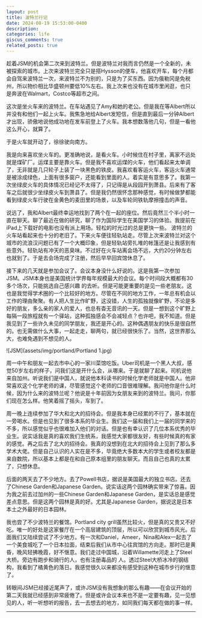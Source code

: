 ```yaml
---
layout: post
title: 波特兰行记
date: 2024-08-19 15:53:00-0400
description: 
categories: life
giscus_comments: true 
related_posts: true
---
```

趁着JSM的机会第二次来到波特兰。但是波特兰对我而言仍然是一个全新的，未被探索的城市。上次来波特兰完全只是搭Hysson的便车，他喜欢开车，每个月都会自驾来波特兰一次，来波特兰不为别的，只是为了买东西。因为俄勒冈是免税州，所以物价相比华盛顿州要低10%左右。我上次来也没有在城市里闲逛，也只是奔波在Walmart，Costco等超市之间。

这次是坐火车来的波特兰。在车站遇见了Amy和她的老公。但是我在等Albert所以并没有和他们一起上火车。我焦急地给Albert发短信，但是直到最后一分钟Albert才出现，骄傲地说他成功地在发车前登上了火车。我本想数落他几句，但是一看他这么开心，就算了。

于是火车就开动了，徐徐驶向南方。

我是向来喜欢坐火车的。更准确地说，是看火车。小时候住在村子里，离家不远处就是煤矿厂。运煤主要是靠火车。但是我不喜欢运煤的火车，他们看起来太单调了，无非就是几只轮子上装了一块黑色的铁皮。我喜欢看客运火车，客运火车通常是被涂成绿色，上面有很多窗户，还能看到里面的人。着实是有意思多了。我第一次坐绿皮火车的具体情况已经记不太得了，只记得是从段园开到萧县。后来有了客车之后就很少坐绿皮火车到萧县了。但是我仍然很怀念那种感觉，有时候做梦都能看到绿皮火车行驶在金黄色的麦田里的场景，以及车轮同铁轨摩擦撞击的声音。

说远了，我和Albert最终幸运地找到了两个在一起的座位。然后竟然三个半小时一直在聊天。聊了最近在做的研究，聊了作为国际学生在美国学习的体验。我提前在iPad上下载好的电影也没有派上用场。轻松的时光过的总是更快一些。
波特兰的火车站看起来也十分的老旧了。下来火车便往轻轨站走。尽管上次来波特兰对这个城市的流浪汉问题已有了一个大概印象，但是轻轨站旁扎堆的帐篷还是让我感到有些意外。轻轨站有冲天的恶臭味。不过好在火车站离会场不远，大约20分钟左右也就到了。于是去会场完成了注册，然后早早回宾馆休息了。

接下来的几天就是参加会议了。会议本身没什么好说的。这是我第一次参加JSM。JSM本身也是美国统计学界每年规模最大的会议。每个时间段大概都有30多个场次，只能挑选自己感兴趣 的去听。但是可能更重要的是见一些老朋友。这也是我觉得学术圈的一个比较好的地方。尽管在不同的地方工作，一年总有机会以工作的理由聚聚。有人把人生比作旷野，这没错，人生的孤独就像旷野，不论是多好的朋友，多么亲的家人的爱人，也总有杳无音讯的一天。但是一想到这个旷野上每隔一段旅程就有一个驿站，这种孤独感会不会减轻点？也许吧，我不知道。但是我见到了一些许久未见的同学朋友，我还是开心的。这种偶遇朋友的快乐是很自然的。也无需做什么大事，一起走走，聊两句，就已经很快乐了。当然，这世界那么大，也难免遇到不想见的人。

![JSM](assets/img/portland/Portland 1.jpg)

周一中午和朋友一起去市中心的一家川菜馆吃饭。Uber司机是一个黑人大叔，感觉50岁左右的样子，问我们这是开什么会，从哪来。于是就聊了起来。司机说他来自加州。听说我们是中国人，就说他本科读书的时候化学老师就是中国人。他非常喜欢这个化学老师的课，尽管感觉这个老师的口音很难理解。我问他你是什么时候，因为什么来的波特兰呢？他说是十年前因为女朋友来到的波特兰。我问，你那们现在怎么样。他笑着摇了摇头，车到了。

周一晚上连续参加了华大和北大的招待会。但是我本身已经累的不行了，基本就在一旁喝水。但是也见到了很多本系的毕业生。我们这一届和我们上一届的同学来的不多，所以感觉似乎也很难加入他们的对话。但是也有幸认识了几位本系优秀的毕业生。说实话我是真的喜欢我们生统系，我感觉大家都很友好，有些时候真的有家的感觉。再之后去了北大的招待会。我真的没想到在北大的招待会上见到了那么多学术大佬。但是自己认识的人实在是不多，毕竟绝大多数本大的学生或者校友都是来自数院，所以基本上都是在和自己原本组里的朋友聊天。而且自己也真的太累了，只想休息。

后面的两天去了不少地方。去了Powell书店，据说是美国最大的独立书店。还去了Chinese Garden和Japanese Garden。说实话这两个园林确实带来了惊喜。因为我之前去过加州的一些Chinese Garden和Japanese Garden，是实话总是感觉差点意思。但是这两个园林是真的好。尤其是Japanese Garden，据说这是日本本土之外最好的日本园林。

我也尝了不少波特兰的餐馆。Portland city grill虽然比较火，但是真的又贵又不好吃。唯一的好处是这家餐厅在一个高层建筑的顶层，所以可以欣赏到城市风光。后面我们又陆续尝试了不少地方。有一次和Daniel，Ameer，Nina和Alex一起去了一个美食城吃了一个日本拉面，结束后我们从市中心往宾馆的方向走。那时已是黄昏，晚风轻拂晚霞，好不惬意。我们走过中国城，沿着Willamette河走上了Steel大桥。旁边有跑步和骑行的人，也有注册毒品的 人。透过Steel大桥冰冷的钢结构，我看到了橘黄色的落日。我感觉很久以来都没有感受到这种在城市步行的惬意了。

转眼间JSM已经接近尾声了，或许JSM没有我想象的那么有趣——在会议开始的第二天我就已经感到非常疲倦了。但是或许会议本来也不是一定要有趣，见一见想见的人，听一听想听的报告，去一去想去的地方，如同我们每天都在做的事一样。

------
